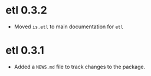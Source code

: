 # etl 0.3.2

* Moved `is.etl` to main documentation for `etl`

# etl 0.3.1

* Added a `NEWS.md` file to track changes to the package.



